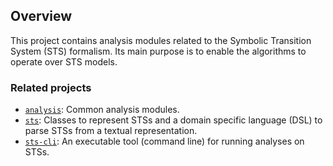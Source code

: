 ## Overview

This project contains analysis modules related to the Symbolic Transition System (STS) formalism. Its main purpose is to enable the algorithms to operate over STS models.

### Related projects

* [`analysis`](../../core/analysis/README.md): Common analysis modules.
* [`sts`](../sts/README.md): Classes to represent STSs and a domain specific language (DSL) to parse STSs from a textual representation.
* [`sts-cli`](../sts-cli/README.md): An executable tool (command line) for running analyses on STSs.